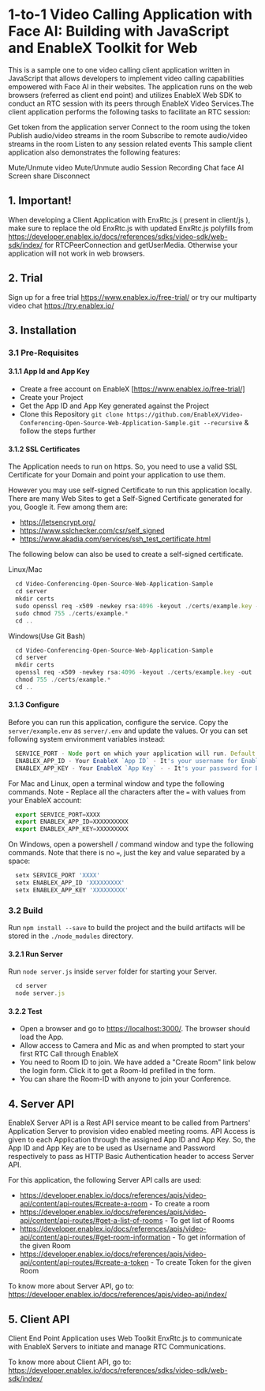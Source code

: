 # 1-to-1 Video Calling Application with Face AI: Building with JavaScript and EnableX Toolkit for Web

This is a sample one to one video calling client application written in JavaScript that allows developers to implement video calling capabilities empowered with Face AI in their websites. The application runs on the web browsers (referred as client end point) and utilizes EnableX Web SDK to conduct an RTC session with its peers through EnableX Video Services.The client application performs the following tasks to facilitate an RTC session:

Get token from the application server
Connect to the room using the token
Publish audio/video streams in the room
Subscribe to remote audio/video streams in the room
Listen to any session related events
This sample client application also demonstrates the following features:

Mute/Unmute video
Mute/Unmute audio
Session Recording
Chat
face AI
Screen share
Disconnect

## 1. Important!

When developing a Client Application with EnxRtc.js ( present in client/js ), make sure to replace the old EnxRtc.js with updated EnxRtc.js polyfills from https://developer.enablex.io/docs/references/sdks/video-sdk/web-sdk/index/ for RTCPeerConnection and getUserMedia. Otherwise your application will not work in web browsers.

## 2. Trial

Sign up for a free trial https://www.enablex.io/free-trial/ or try our multiparty video chat https://try.enablex.io/

## 3. Installation

### 3.1 Pre-Requisites

#### 3.1.1 App Id and App Key 

* Create a free account on EnableX [https://www.enablex.io/free-trial/]
* Create your Project
* Get the App ID and App Key generated against the Project
* Clone this Repository `git clone https://github.com/EnableX/Video-Conferencing-Open-Source-Web-Application-Sample.git --recursive` & follow the steps further 

#### 3.1.2 SSL Certificates

The Application needs to run on https. So, you need to use a valid SSL Certificate for your Domain and point your application to use them. 

However you may use self-signed Certificate to run this application locally. There are many Web Sites to get a Self-Signed Certificate generated for you, Google it. Few among them are:

* https://letsencrypt.org/
* https://www.sslchecker.com/csr/self_signed
* https://www.akadia.com/services/ssh_test_certificate.html  

The following below can also be used to create a self-signed certificate.

 Linux/Mac
```javascript
  cd Video-Conferencing-Open-Source-Web-Application-Sample
  cd server
  mkdir certs
  sudo openssl req -x509 -newkey rsa:4096 -keyout ./certs/example.key -out ./certs/example.crt -days 10000 -nodes
  sudo chmod 755 ./certs/example.*
  cd ..
```
Windows(Use Git Bash)
```javascript
  cd Video-Conferencing-Open-Source-Web-Application-Sample
  cd server
  mkdir certs
  openssl req -x509 -newkey rsa:4096 -keyout ./certs/example.key -out ./certs/example.crt -days 10000 -nodes
  chmod 755 ./certs/example.*
  cd ..
```
#### 3.1.3 Configure

Before you can run this application, configure the service. Copy the `server/example.env` as `server/.env` and update the values. Or you can set following system environment variables instead:

```javascript
  SERVICE_PORT - Node port on which your application will run. Default port set is 3000
  ENABLEX_APP_ID - Your EnableX `App ID` - It's your username for EnableX API and can be found at Dashboard > Projects https://portal.enablex.io/dashboard/
  ENABLEX_APP_KEY - Your EnableX `App Key` - - It's your password for EnableX API and can be found at Dashboard > Projects https://portal.enablex.io/dashboard/
```

For Mac and Linux, open a terminal window and type the following commands. Note - Replace all the characters after the `=` with values from your EnableX account:
```javascript
  export SERVICE_PORT=XXXX
  export ENABLEX_APP_ID=XXXXXXXXXX
  export ENABLEX_APP_KEY=XXXXXXXXX
```

On Windows, open a powershell / command window and type the following commands. Note that there is no `=`, just the key and value separated by a space:
```javascript
  setx SERVICE_PORT 'XXXX'
  setx ENABLEX_APP_ID 'XXXXXXXXX'
  setx ENABLEX_APP_KEY 'XXXXXXXXX'
```

### 3.2 Build

Run `npm install --save` to build the project and the build artifacts will be stored in the `./node_modules` directory.

#### 3.2.1 Run Server

Run `node server.js` inside `server` folder for starting your Server. 

```javascript
  cd server
  node server.js
```

#### 3.2.2 Test 

* Open a browser and go to [https://localhost:3000/](https://localhost:3000/). The browser should load the App. 
* Allow access to Camera and Mic as and when prompted to start your first RTC Call through EnableX
* You need to Room ID to join. We have added a "Create Room" link below the login form. Click it to get a Room-Id prefilled in the form. 
* You can share the Room-ID with anyone to join your Conference.


## 4. Server API

EnableX Server API is a Rest API service meant to be called from Partners' Application Server to provision video enabled
meeting rooms. API Access is given to each Application through the assigned App ID and App Key. So, the App ID and App Key
are to be used as Username and Password respectively to pass as HTTP Basic Authentication header to access Server API.

For this application, the following Server API calls are used:
* https://developer.enablex.io/docs/references/apis/video-api/content/api-routes/#create-a-room - To create a room
* https://developer.enablex.io/docs/references/apis/video-api/content/api-routes/#get-a-list-of-rooms - To get list of Rooms
* https://developer.enablex.io/docs/references/apis/video-api/content/api-routes/#get-room-information - To get information of the given Room
* https://developer.enablex.io/docs/references/apis/video-api/content/api-routes/#create-a-token - To create Token for the given Room


To know more about Server API, go to:
https://developer.enablex.io/docs/references/apis/video-api/index/


## 5. Client API

Client End Point Application uses Web Toolkit EnxRtc.js to communicate with EnableX Servers to initiate and manage RTC Communications.

To know more about Client API, go to:
https://developer.enablex.io/docs/references/sdks/video-sdk/web-sdk/index/
